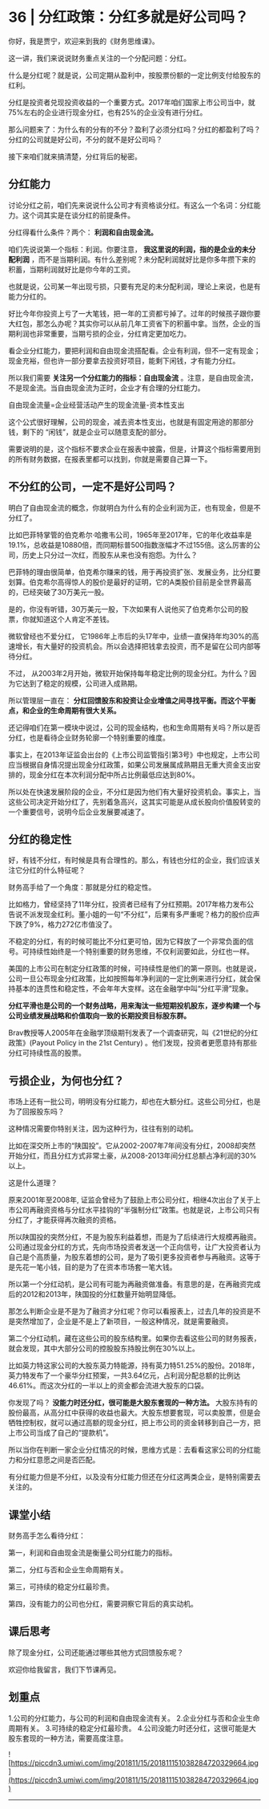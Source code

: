 # 36 | 分红政策：分红多就是好公司吗？

你好，我是贾宁，欢迎来到我的《财务思维课》。

这一讲，我们来说说财务重点关注的一个分配问题：分红。

什么是分红呢？就是说，公司定期从盈利中，按股票份额的一定比例支付给股东的红利。

分红是投资者兑现投资收益的一个重要方式。2017年咱们国家上市公司当中，就75%左右的企业进行现金分红，也有25%的企业没有进行分红。

那么问题来了：为什么有的分有的不分？盈利了必须分红吗？分红的都盈利了吗？分红的公司就是好公司，不分的就不是好公司吗？

接下来咱们就来搞清楚，分红背后的秘密。

## 分红能力

讨论分红之前，咱们先来说说什么公司才有资格谈分红。有这么一个名词：分红能力。这个词其实是在谈分红的前提条件。

分红得看什么条件？两个： **利润和自由现金流。**

咱们先说说第一个指标：利润。你要注意， **我这里说的利润，指的是企业的未分配利润** ，而不是当期利润。有什么差别呢？未分配利润就好比是你多年攒下来的积蓄，当期利润就好比是你今年的工资。

也就是说，公司某一年出现亏损，只要有充足的未分配利润，理论上来说，也是有能力分红的。

好比今年你投资上亏了一大笔钱，把一年的工资都亏掉了。过年的时候孩子跟你要大红包，那怎么办呢？其实你可以从前几年工资省下的积蓄中拿。当然，企业的当期利润也非常重要，当期亏损的企业，分红肯定更加吃力。

看企业分红能力，要把利润和自由现金流搭配看。企业有利润，但不一定有现金；现金充裕，但也许一部分要拿去投资好项目，能剩下闲钱，才有能力分红。

所以我们需要 **关注另一个分红能力的指标：自由现金流** 。注意，是自由现金流，不是现金流。当自由现金流为正时，企业才有合理的分红能力。

自由现金流量=企业经营活动产生的现金流量-资本性支出

这个公式很好理解，公司的现金，减去资本性支出，也就是有固定用途的那部分钱，剩下的 “闲钱”，就是企业可以随意支配的部分。

需要说明的是，这个指标不要求企业在报表中披露，但是，计算这个指标需要用到的所有财务数据，在报表里都可以找到，你就是需要自己算一下。

## 不分红的公司，一定不是好公司吗？

明白了自由现金流的概念，你就明白为什么有的企业利润为正，也有现金，但是不分红了。

比如巴菲特掌管的伯克希尔·哈撒韦公司，1965年至2017年，它的年化收益率是19.1%，总收益是10880倍，而同期标普500指数涨幅才不过155倍。这么厉害的公司，历史上只分过一次红，而股东从来也没有抱怨。为什么？

巴菲特的理由很简单，伯克希尔赚来的钱，用于再投资扩张、发展业务，比分红要划算。伯克希尔高得惊人的股价是最好的证明，它的A类股价目前是全世界最高的，已经突破了30万美元一股。

是的，你没有听错，30万美元一股，下次如果有人说他买了伯克希尔公司的股票，你就知道这个人肯定不差钱。

微软曾经也不爱分红， 它1986年上市后的头17年中，业绩一直保持年均30%的高速增长，有大量好的投资机会。所以会选择把钱拿去投资，而不是留在公司内部等待分红。

不过， 从2003年2月开始，微软开始保持每年稳定比例的现金分红。为什么？因为它达到了稳定的规模，公司进入成熟期。

所以管理层一直在： **分红回馈股东和投资让企业增值之间寻找平衡。而这个平衡点，和企业的生命周期有很大关系。**

还记得咱们在第一模块中说过，公司的现金结构，也和生命周期有关吗？所以是否分红，也是看待企业财务轮廓一个特别重要的维度。

事实上，在2013年证监会出台的《上市公司监管指引第3号》中也规定，上市公司应当根据自身情况提出现金分红政策，如果公司发展属成熟期且无重大资金支出安排的，现金分红在本次利润分配中所占比例最低应达到80%。

所以处在快速发展阶段的企业，不分红是因为他们有大量好投资机会。事实上，当这些公司决定开始分红了，先别着急高兴，这其实可能是从成长股向价值股转变的一个重要信号，说明今后企业发展要减速了。

## 分红的稳定性

好，有钱不分红，有时候是具有合理性的。那么，有钱也分红的企业，我们应该关注它分红的什么特征呢？

财务高手给了一个角度：那就是分红的稳定性。

比如格力，曾经坚持了11年分红，投资者已经有了分红预期。2017年格力发布公告说不派发现金红利。董小姐的一句“不分红”，后果有多严重呢？格力的股价应声下跌了9%，格力272亿市值没了。

不稳定的分红，有的时候可能比不分红更可怕，因为它释放了一个非常负面的信号。可持续性始终是一个特别重要的财务思维，不仅利润要如此，分红也一样。

美国的上市公司在制定分红政策的时候，可持续性是他们的第一原则。也就是说，公司一旦公布现金分红政策，比如按照每年净利润的一定比例来进行分红，就会保持基本的连贯性和稳定性，不会年年大变样。这在金融学中叫“分红平滑”现象。

 **分红平滑也是公司的一个财务战略，用来淘汰一些短期投机股东，逐步构建一个与公司业绩发展战略和价值取向一致的长期投资目标股东群。**

Brav教授等人2005年在金融学顶级期刊发表了一个调查研究，叫《21世纪的分红政策》(Payout Policy in the 21st Century) 。他们发现，投资者更愿意持有那些分红可持续性高的股票。

## 亏损企业，为何也分红？

市场上还有一批公司，明明没有分红能力，却也在大额分红。这些公司分红，也是为了回报股东吗？

这种情况需要你特别关注，因为这种行为，往往有别的动机。

比如在深交所上市的“陕国投”。它从2002-2007年7年间没有分红，2008却突然开始分红，而且分红方式非常土豪，从2008-2013年间分红总额占净利润的30%以上。

这是什么道理？

原来2001年至2008年, 证监会曾经为了鼓励上市公司分红，相继4次出台了关于上市公司再融资资格与分红水平挂钩的“半强制分红”政策。也就是说，上市公司只有分红了，才能获得再次融资的资格。

所以陕国投的突然分红，不是为股东利益着想，而是为了后续进行大规模再融资。公司通过现金分红的方式，先向市场投资者发送一个正向信号，让广大投资者认为自己是个高质量，为股东着想的公司，是为了吸引更多投资者参与再融资。这等于是先花一笔小钱，目的是为了在资本市场套一笔大钱。

所以第一个分红动机，是公司有可能为再融资做准备。有意思的是，在再融资完成后的2012和2013年，陕国投的分红数量开始明显降低。

那怎么判断企业是不是为了融资才分红呢？你可以看报表上，过去几年的投资是不是突然增加了，企业是不是上了新项目，一般这种情况，就是需要融资。

第二个分红动机，藏在这些公司的股东结构里。如果你去看这些公司的财务报表，就会发现，其中大部分公司的控股股东持股比例在30%以上。

比如英力特这家公司的大股东英力特能源，持有英力特51.25%的股份。2018年，英力特发布了一个豪华分红预案，一共3.64亿元，占利润分配总额的比例达46.61%。而这次分红的一半以上的资金都会流进大股东的口袋。

你发现了吗？ **没能力时还分红，很可能是大股东套现的一种方法。** 大股东持有的股份最高，从高分红中获得的收益也最大。大股东想要套现，可以卖股票，但是会牺牲控制权，就可以通过高额的现金分红，把上市公司的资金转移到自己一方，把上市公司当成了自己的“提款机”。

所以当你在判断一家企业分红情况的时候，思维方式是：去看看这家公司的分红能力和分红意愿之间是否匹配。

有分红能力但是不分红，以及没有分红能力但还在分红这两类企业，是特别需要去关注的。

## 课堂小结

财务高手怎么看待分红：

第一，利润和自由现金流是衡量公司分红能力的指标。

第二，分红与否和企业生命周期有关。

第三，可持续的稳定分红最珍贵。

第四，没有能力的公司也分红，需要洞察它背后的真实动机。

## 课后思考

除了现金分红，公司还能通过哪些其他方式回馈股东呢？

欢迎你给我留言，我们下节课再见。

## 划重点

1.公司的分红能力，与公司的利润和自由现金流有关。
2.企业分红与否和企业生命周期有关。
3.可持续的稳定分红最珍贵。
4.公司没能力时还分红，这很可能是大股东套现的一种方法，需要高度注意。
 

![https://piccdn3.umiwi.com/img/201811/15/201811151038284720329664.jpg](https://piccdn3.umiwi.com/img/201811/15/201811151038284720329664.jpg)

---
